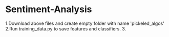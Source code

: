 # Sentiment-Analysis
1.Download above files and create empty folder with name 'pickeled_algos'
2.Run training_data.py to save features and classifiers.
3.
